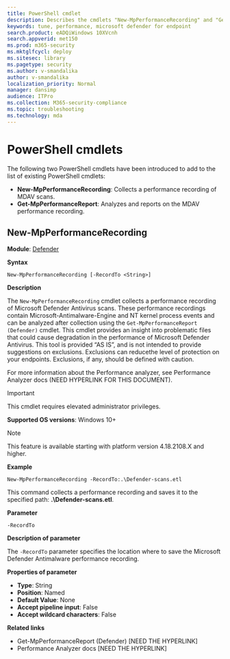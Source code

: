 ```yaml
---
title: PowerShell cmdlet
description: Describes the cmdlets "New-MpPerformanceRecording" and "Get-MpPerformanceReport".
keywords: tune, performance, microsoft defender for endpoint
search.product: eADQiWindows 10XVcnh
search.appverid: met150
ms.prod: m365-security
ms.mktglfcycl: deploy
ms.sitesec: library
ms.pagetype: security
ms.author: v-smandalika
author: v-smandalika
localization_priority: Normal
manager: dansimp
audience: ITPro
ms.collection: M365-security-compliance
ms.topic: troubleshooting
ms.technology: mda
--- 
```


# PowerShell cmdlets

The following two PowerShell cmdlets have been introduced to add to the list of existing PowerShell cmdlets:

- **New-MpPerformanceRecording**: Collects a performance recording of MDAV scans.
- **Get-MpPerformanceReport**: Analyzes and reports on the MDAV performance recording.

## New-MpPerformanceRecording

**Module**: [Defender](/powershell/module/defender)

**Syntax**

`New-MpPerformanceRecording [-RecordTo <String>]`

**Description**

The `New-MpPerformanceRecording` cmdlet collects a performance recording of Microsoft Defender Antivirus scans. These performance recordings contain Microsoft-Antimalware-Engine and NT kernel process events and can be analyzed after collection using the `Get-MpPerformanceReport (Defender)` cmdlet.  This cmdlet provides an insight into problematic files that could cause degradation in the performance of Microsoft Defender Antivirus. This tool is provided “AS IS”, and is not intended to provide suggestions on exclusions. Exclusions can reducethe level of protection on your endpoints. Exclusions, if any, should be defined with caution.

For more information about the Performance analyzer, see Performance Analyzer docs (NEED HYPERLINK FOR THIS DOCUMENT).

> [!IMPORTANT]
> This cmdlet requires elevated administrator privileges.

**Supported OS versions**: Windows 10+

> [!NOTE]
> This feature is available starting with platform version 4.18.2108.X and higher.

**Example**

`New-MpPerformanceRecording -RecordTo:.\Defender-scans.etl`

This command collects a performance recording and saves it to the specified path: **.\Defender-scans.etl**.

**Parameter**

`-RecordTo`

**Description of parameter**

The `-RecordTo` parameter specifies the location where to save the Microsoft Defender Antimalware performance recording.

**Properties of parameter**

- **Type**: String
- **Position**: Named
- **Default Value**: None
- **Accept pipeline input**: False
- **Accept wildcard characters**: False

**Related links**

- Get-MpPerformanceReport (Defender) [NEED THE HYPERLINK]
- Performance Analyzer docs [NEED THE HYPERLINK]




